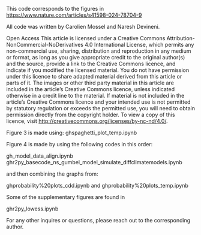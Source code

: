 This code corresponds to the figures in https://www.nature.com/articles/s41598-024-78704-9

All code was written by Carolien Mossel and Naresh Devineni.

Open Access This article is licensed under a Creative Commons Attribution-NonCommercial-NoDerivatives 4.0 International License, which permits any non-commercial use, sharing, distribution and reproduction in any medium or format, as long as you give appropriate credit to the original author(s) and the source, provide a link to the Creative Commons licence, and indicate if you modified the licensed material. You do not have permission under this licence to share adapted material derived from this article or parts of it. The images or other third party material in this article are included in the article’s Creative Commons licence, unless indicated otherwise in a credit line to the material. If material is not included in the article’s Creative Commons licence and your intended use is not permitted by statutory regulation or exceeds the permitted use, you will need to obtain permission directly from the copyright holder. To view a copy of this licence, visit http://creativecommons.org/licenses/by-nc-nd/4.0/.

Figure 3 is made using: ghspaghetti_plot_temp.ipynb

Figure 4 is made by using the following codes in this order: 

gh_model_data_align.ipynb
ghr2py_basecode_ns_gumbel_model_simulate_diffclimatemodels.ipynb

and then combining the graphs from:

ghprobability%20plots_cdd.ipynb
and
ghprobability%20plots_temp.ipynb

Some of the supplementary figures are found in 

ghr2py_lowess.ipynb

For any other inquires or questions, please reach out to the corresponding author. 
